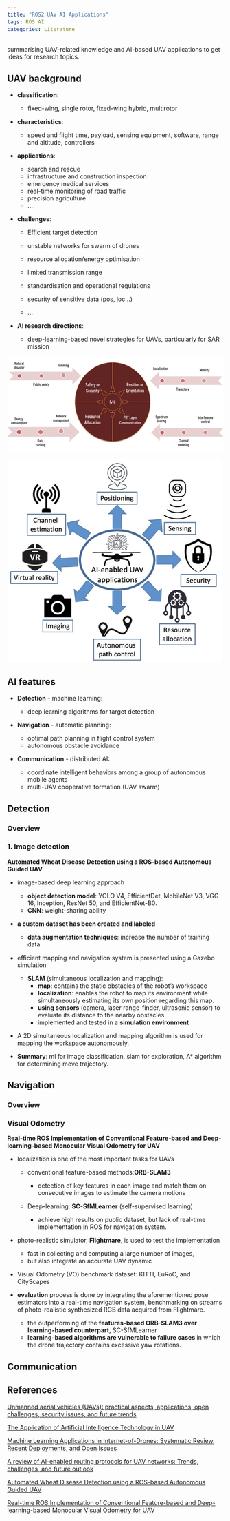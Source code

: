 ```yaml
---
title: "ROS2 UAV AI Applications"
tags: ROS AI
categories: Literature
---
```


summarising UAV-related knowledge and AI-based UAV applications to get ideas for research topics.

## UAV background

- **classification**:
    - fixed-wing, single rotor, fixed-wing hybrid, multirotor

- **characteristics**:
    - speed and flight time, payload, sensing equipment, software, range and altitude, controllers

- **applications**:
    - search and rescue
    - infrastructure and construction inspection
    - emergency medical services
    - real-time monitoring of road traffic
    - precision agriculture
    - ...

- **challenges**:

    - Efficient target detection

    - unstable networks for swarm of drones

    - resource allocation/energy optimisation

    - limited transmission range

    - standardisation and operational regulations

    - security of sensitive data (pos, loc...)

    - ...

- **AI research directions**:
    - deep-learning-based novel strategies for UAVs, particularly for SAR mission

![ai-uav](/assets/source/image/blog/ai-uav.png)

![ai-uav-2](/assets/source/image/blog/ai-uav-2.png)

## AI features

- **Detection** - machine learning:
    - deep learning algorithms for target detection

- **Navigation** - automatic planning:
    - optimal path planning in flight control system
    - autonomous obstacle avoidance

- **Communication** - distributed AI:
    - coordinate intelligent behaviors among a group of autonomous mobile agents
    - multi-UAV cooperative formation (UAV swarm)


## Detection

### Overview

### 1. Image detection

**Automated Wheat Disease Detection using a ROS-based Autonomous Guided UAV**

- image-based deep learning approach
    - **object detection model**: YOLO V4, EfficientDet, MobileNet V3, VGG 16, Inception, ResNet 50, and
      EfficientNet-B0.
    - **CNN**: weight-sharing ability

- **a custom dataset has been created and labeled**
    - **data augmentation techniques**: increase the number of training data

- efficient mapping and navigation system is presented using a Gazebo simulation
    - **SLAM** (simultaneous localization and mapping):
        - **map**: contains the static obstacles of the robot’s workspace
        - **localization**: enables the robot to map its environment while simultaneously estimating its own position
          regarding this map.
        - **using sensors** (camera, laser range-finder, ultrasonic sensor) to evaluate its distance to the nearby
          obstacles.
        - implemented and tested in a **simulation environment**

- A 2D simultaneous localization and mapping algorithm is used for mapping the workspace autonomously.

- **Summary**: ml for image classification, slam for exploration, A* algorithm for determining move trajectory.



## Navigation

### Overview

### Visual Odometry

**Real-time ROS Implementation of Conventional Feature-based and Deep-learning-based Monocular Visual Odometry for UAV**

- localization is one of the most important tasks for UAVs
    - conventional feature-based methods:**ORB-SLAM3**
        - detection of key features in each image and match them on consecutive images to estimate the camera motions

    - Deep-learning: **SC-SfMLearner** (self-supervised learning)
        - achieve high results on public dataset, but lack of real-time implementation in ROS for navigation system.

- photo-realistic simulator, **Flightmare**, is used to test the implementation
    - fast in collecting and computing a large number of images,
    - but also integrate an accurate UAV dynamic

- Visual Odometry (VO) benchmark dataset:  KITTI, EuRoC, and CityScapes

- **evaluation** process is done by integrating the aforementioned pose estimators into a real-time navigation system,
  benchmarking on streams of photo-realistic synthesized RGB data acquired from Flightmare.
    - the outperforming of the **features-based ORB-SLAM3 over learning-based counterpart**, SC-SfMLearner
    - **learning-based algorithms are vulnerable to failure cases** in which the drone trajectory contains excessive yaw
      rotations.



## Communication



## 

## References

[Unmanned aerial vehicles (UAVs): practical aspects, applications, open challenges, security issues, and future trends](https://link.springer.com/article/10.1007/s11370-022-00452-4)

[The Application of Artificial Intelligence Technology in UAV](https://ieeexplore.ieee.org/stamp/stamp.jsp?tp=&arnumber=9363809)

[Machine Learning Applications in Internet-of-Drones: Systematic Review, Recent Deployments, and Open Issues](https://dl.acm.org/doi/full/10.1145/3571728)

[A review of AI-enabled routing protocols for UAV networks: Trends, challenges, and future outlook](https://www.sciencedirect.com/science/article/pii/S1570870522000087)

[Automated Wheat Disease Detection using a ROS-based Autonomous Guided UAV](https://arxiv.org/abs/2206.15042)

[Real-time ROS Implementation of Conventional Feature-based and Deep-learning-based Monocular Visual Odometry for UAV](https://ieeexplore.ieee.org/document/9990287)